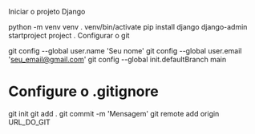 Iniciar o projeto Django

python -m venv venv
. venv/bin/activate
pip install django
django-admin startproject project .
Configurar o git


git config --global user.name 'Seu nome'
git config --global user.email 'seu_email@gmail.com'
git config --global init.defaultBranch main
# Configure o .gitignore
git init
git add .
git commit -m 'Mensagem'
git remote add origin URL_DO_GIT
